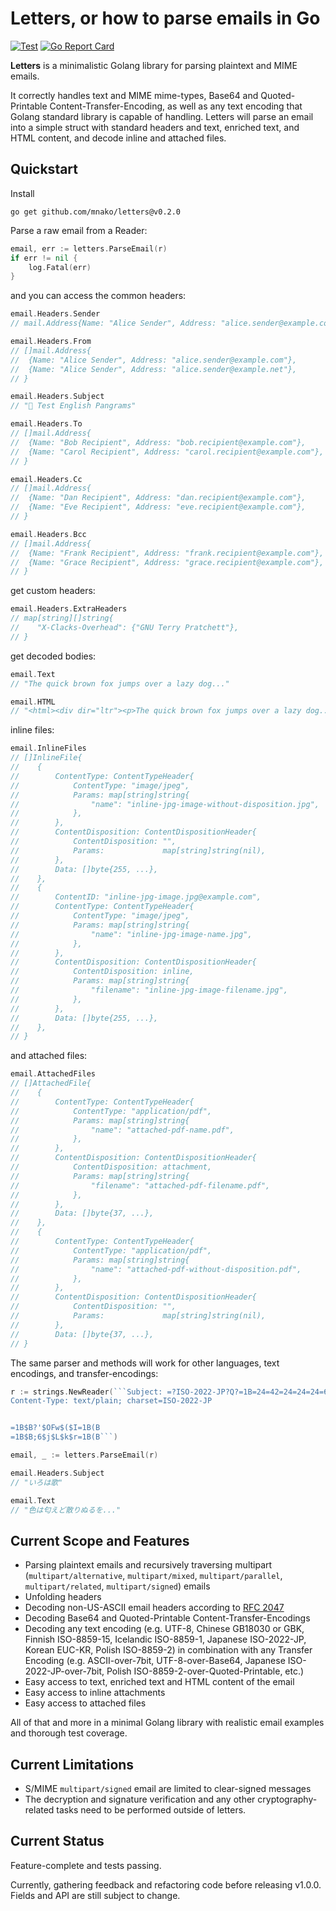 # Letters, or how to parse emails in Go

[![Test](https://github.com/mnako/letters/actions/workflows/test.yml/badge.svg)](https://github.com/mnako/letters/actions/workflows/test.yml)
[![Go Report Card](https://goreportcard.com/badge/github.com/mnako/letters)](https://goreportcard.com/report/github.com/mnako/letters)

**Letters** is a minimalistic Golang library for parsing plaintext and MIME
emails.

It correctly handles text and MIME mime-types, Base64 and Quoted-Printable 
Content-Transfer-Encoding, as well as any text encoding that Golang 
standard library is capable of handling. Letters will parse an email into 
a simple struct with standard headers and text, enriched text, and HTML 
content, and decode inline and attached files.

## Quickstart

Install

```
go get github.com/mnako/letters@v0.2.0
```

Parse a raw email from a Reader:

```go
email, err := letters.ParseEmail(r)
if err != nil {
    log.Fatal(err)
}
```

and you can access the common headers:

```go
email.Headers.Sender
// mail.Address{Name: "Alice Sender", Address: "alice.sender@example.com"}

email.Headers.From
// []mail.Address{
//  {Name: "Alice Sender", Address: "alice.sender@example.com"}, 
//  {Name: "Alice Sender", Address: "alice.sender@example.net"},
// }

email.Headers.Subject
// "📧 Test English Pangrams"

email.Headers.To
// []mail.Address{
//  {Name: "Bob Recipient", Address: "bob.recipient@example.com"}, 
//  {Name: "Carol Recipient", Address: "carol.recipient@example.com"},
// }

email.Headers.Cc
// []mail.Address{
//  {Name: "Dan Recipient", Address: "dan.recipient@example.com"}, 
//  {Name: "Eve Recipient", Address: "eve.recipient@example.com"},
// }

email.Headers.Bcc
// []mail.Address{
//  {Name: "Frank Recipient", Address: "frank.recipient@example.com"}, 
//  {Name: "Grace Recipient", Address: "grace.recipient@example.com"},
// }
```

get custom headers:

```go
email.Headers.ExtraHeaders
// map[string][]string{
//    "X-Clacks-Overhead": {"GNU Terry Pratchett"},
// }
```

get decoded bodies:

```go
email.Text
// "The quick brown fox jumps over a lazy dog..."

email.HTML
// "<html><div dir="ltr"><p>The quick brown fox jumps over a lazy dog..."
```

inline files:

```go
email.InlineFiles
// []InlineFile{
//    {
//        ContentType: ContentTypeHeader{
//            ContentType: "image/jpeg",
//            Params: map[string]string{
//                "name": "inline-jpg-image-without-disposition.jpg",
//            },
//        },
//        ContentDisposition: ContentDispositionHeader{
//            ContentDisposition: "",
//            Params:             map[string]string(nil),
//        },
//        Data: []byte{255, ...},
//    },
//    {
//        ContentID: "inline-jpg-image.jpg@example.com",
//        ContentType: ContentTypeHeader{
//            ContentType: "image/jpeg",
//            Params: map[string]string{
//                "name": "inline-jpg-image-name.jpg",
//            },
//        },
//        ContentDisposition: ContentDispositionHeader{
//            ContentDisposition: inline,
//            Params: map[string]string{
//                "filename": "inline-jpg-image-filename.jpg",
//            },
//        },
//        Data: []byte{255, ...},
//    },
// }
```

and attached files:

```go
email.AttachedFiles
// []AttachedFile{
//    {
//        ContentType: ContentTypeHeader{
//            ContentType: "application/pdf",
//            Params: map[string]string{
//                "name": "attached-pdf-name.pdf",
//            },
//        },
//        ContentDisposition: ContentDispositionHeader{
//            ContentDisposition: attachment,
//            Params: map[string]string{
//                "filename": "attached-pdf-filename.pdf",
//            },
//        },
//        Data: []byte{37, ...},
//    },
//    {
//        ContentType: ContentTypeHeader{
//            ContentType: "application/pdf",
//            Params: map[string]string{
//                "name": "attached-pdf-without-disposition.pdf",
//            },
//        },
//        ContentDisposition: ContentDispositionHeader{
//            ContentDisposition: "",
//            Params:             map[string]string(nil),
//        },
//        Data: []byte{37, ...},
// }
```

The same parser and methods will work for other languages, text encodings, 
and transfer-encodings:

```go
r := strings.NewReader(```Subject: =?ISO-2022-JP?Q?=1B=24=42=24=24=24=6D=24=4F=32=4E=1B=28=42?=
Content-Type: text/plain; charset=ISO-2022-JP


=1B$B?'$OFw$($I=1B(B
=1B$B;6$j$L$k$r=1B(B```)

email, _ := letters.ParseEmail(r)

email.Headers.Subject
// "いろは歌"

email.Text
// "色は匂えど散りぬるを..."
```

## Current Scope and Features

* Parsing plaintext emails and recursively traversing multipart
  (`multipart/alternative`, `multipart/mixed`, `multipart/parallel`,
  `multipart/related`, `multipart/signed`) emails
* Unfolding headers
* Decoding non-US-ASCII email headers according to
  [RFC 2047](https://datatracker.ietf.org/doc/html/rfc2047)
* Decoding Base64 and Quoted-Printable Content-Transfer-Encodings
* Decoding any text encoding (e.g. UTF-8, Chinese GB18030 or GBK, Finnish 
  ISO-8859-15, Icelandic ISO-8859-1, Japanese ISO-2022-JP, Korean EUC-KR,
  Polish ISO-8859-2) in combination with any Transfer
  Encoding (e.g. ASCII-over-7bit, UTF-8-over-Base64,
  Japanese ISO-2022-JP-over-7bit, Polish ISO-8859-2-over-Quoted-Printable,
  etc.)
* Easy access to text, enriched text and HTML content of the email
* Easy access to inline attachments
* Easy access to attached files

All of that and more in a minimal Golang library with realistic email
examples and thorough test coverage.

## Current Limitations

* S/MIME `multipart/signed` email are limited to clear-signed messages
* The decryption and signature verification and any other
  cryptography-related tasks need to be performed outside of letters.

## Current Status

Feature-complete and tests passing. 

Currently, gathering feedback and refactoring code before releasing v1.0.0.
Fields and API are still subject to change.
